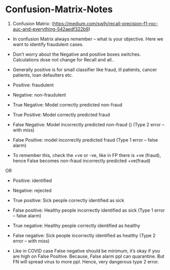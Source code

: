 # Confusion-Matrix-Notes

1.	Confusion Matrix: (https://medium.com/swlh/recall-precision-f1-roc-auc-and-everything-542aedf322b9)
- In confusion Matrix always remember – what is your objective. Here we want to identify fraudulent cases. 
-	Don’t worry about the Negative and positive boxes switches. Calculations dose not change for Recall and all..
-	Generally positive is for small classifier like fraud, ill patients, cancer patients, loan defaulters etc. 

-	Positive: fraudulent
-	Negative:  non-fraudulent

-	True Negative: Model correctly predicted non-fraud
-	True Positive: Model correctly predicted fraud
-	False Negative: Model incorrectly predicted non-fraud () (Type 2 error – with miss)
-	False Positive: model incorrectly predicted fraud (Type 1 error – false alarm)
-	To remember this, check the +ve or -ve, like in FP there is +ve (fraud), hence False becomes non-fraud incorrectly predicted +ve(fraud) 

OR
-	Positive: identified
-	Negative: rejected

-	True positive: Sick people correctly identified as sick
-	False positive: Healthy people incorrectly identified as sick (Type 1 error – false alarm)
-	True negative: Healthy people correctly identified as healthy
-	False negative: Sick people incorrectly identified as healthy (Type 2 error – with miss)
-	Like in COVID case False negative should be minimum, it’s okay if you are high on False Positive. Because, False alarm ppl can quarantine. But FN will spread virus to more ppl. Hence, very dangerous type 2 error.
